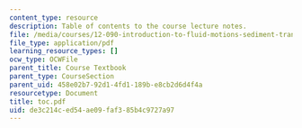 ```yaml
---
content_type: resource
description: Table of contents to the course lecture notes.
file: /media/courses/12-090-introduction-to-fluid-motions-sediment-transport-and-current-generated-sedimentary-structures-fall-2006/de3c214ced54ae09faf385b4c9727a97_toc.pdf
file_type: application/pdf
learning_resource_types: []
ocw_type: OCWFile
parent_title: Course Textbook
parent_type: CourseSection
parent_uid: 458e02b7-92d1-4fd1-189b-e8cb2d6d4f4a
resourcetype: Document
title: toc.pdf
uid: de3c214c-ed54-ae09-faf3-85b4c9727a97
---
```

